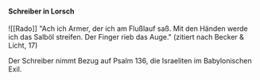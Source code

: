 #### Schreiber in Lorsch
![[Rado]]
"Ach ich Armer, der ich am Flußlauf saß. Mit den Händen werde ich das Salböl streifen. Der Finger rieb das Auge." 
(zitiert nach Becker & Licht, 17)

Der Schreiber nimmt Bezug auf Psalm 136, die Israeliten im Babylonischen Exil.